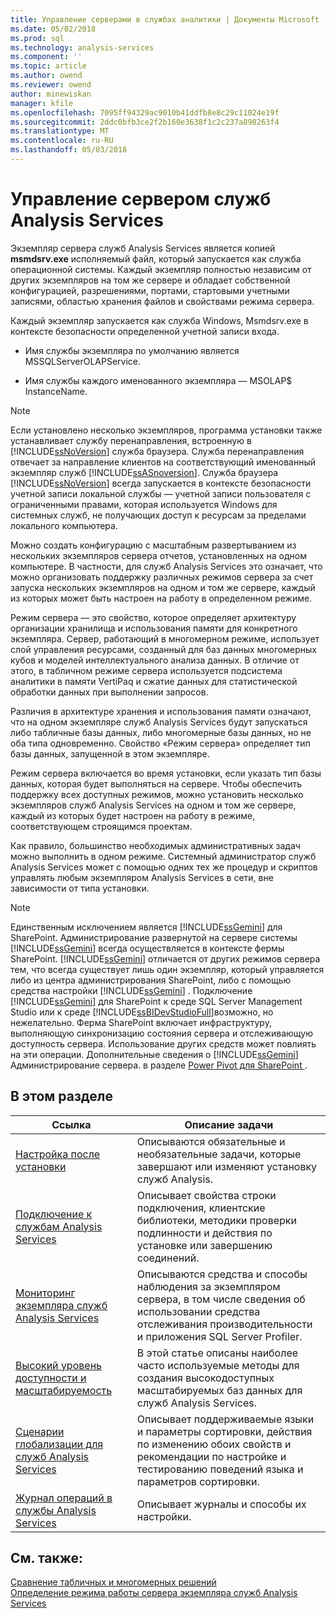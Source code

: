 ```yaml
---
title: Управление серверами в службах аналитики | Документы Microsoft
ms.date: 05/02/2018
ms.prod: sql
ms.technology: analysis-services
ms.component: ''
ms.topic: article
ms.author: owend
ms.reviewer: owend
author: minewiskan
manager: kfile
ms.openlocfilehash: 7095ff94329ac9010b41ddfb8e8c29c11024e19f
ms.sourcegitcommit: 2ddc0bfb3ce2f2b160e3638f1c2c237a898263f4
ms.translationtype: MT
ms.contentlocale: ru-RU
ms.lasthandoff: 05/03/2018
---
```

# <a name="analysis-services-server-management"></a>Управление сервером служб Analysis Services

  Экземпляр сервера служб Analysis Services является копией **msmdsrv.exe** исполняемый файл, который запускается как служба операционной системы. Каждый экземпляр полностью независим от других экземпляров на том же сервере и обладает собственной конфигурацией, разрешениями, портами, стартовыми учетными записями, областью хранения файлов и свойствами режима сервера.  
  
 Каждый экземпляр запускается как служба Windows, Msmdsrv.exe в контексте безопасности определенной учетной записи входа.  
  
-   Имя службы экземпляра по умолчанию является MSSQLServerOLAPService.  
  
-   Имя службы каждого именованного экземпляра — MSOLAP$ InstanceName.  
  
> [!NOTE]  
>  Если установлено несколько экземпляров, программа установки также устанавливает службу перенаправления, встроенную в [!INCLUDE[ssNoVersion](../../includes/ssnoversion-md.md)] служба браузера. Служба перенаправления отвечает за направление клиентов на соответствующий именованный экземпляр служб [!INCLUDE[ssASnoversion](../../includes/ssasnoversion-md.md)]. Служба браузера [!INCLUDE[ssNoVersion](../../includes/ssnoversion-md.md)] всегда запускается в контексте безопасности учетной записи локальной службы — учетной записи пользователя с ограниченными правами, которая используется Windows для системных служб, не получающих доступ к ресурсам за пределами локального компьютера.  
  
 Можно создать конфигурацию с масштабным развертыванием из нескольких экземпляров сервера отчетов, установленных на одном компьютере. В частности, для служб Analysis Services это означает, что можно организовать поддержку различных режимов сервера за счет запуска нескольких экземпляров на одном и том же сервере, каждый из которых может быть настроен на работу в определенном режиме.  
  
 Режим сервера — это свойство, которое определяет архитектуру организации хранилища и использования памяти для конкретного экземпляра. Сервер, работающий в многомерном режиме, использует слой управления ресурсами, созданный для баз данных многомерных кубов и моделей интеллектуального анализа данных. В отличие от этого, в табличном режиме сервера используется подсистема аналитики в памяти VertiPaq и сжатие данных для статистической обработки данных при выполнении запросов.  
  
 Различия в архитектуре хранения и использования памяти означают, что на одном экземпляре служб Analysis Services будут запускаться либо табличные базы данных, либо многомерные базы данных, но не оба типа одновременно. Свойство «Режим сервера» определяет тип базы данных, запущенной в этом экземпляре.  
  
 Режим сервера включается во время установки, если указать тип базы данных, которая будет выполняться на сервере. Чтобы обеспечить поддержку всех доступных режимов, можно установить несколько экземпляров служб Analysis Services на одном и том же сервере, каждый из которых будет настроен на работу в режиме, соответствующем строящимся проектам.  
  
 Как правило, большинство необходимых административных задач можно выполнить в одном режиме. Системный администратор служб Analysis Services может с помощью одних тех же процедур и скриптов управлять любым экземпляром Analysis Services в сети, вне зависимости от типа установки.  
  
> [!NOTE]  
>  Единственным исключением является [!INCLUDE[ssGemini](../../includes/ssgemini-md.md)] для SharePoint. Администрирование развернутой на сервере системы [!INCLUDE[ssGemini](../../includes/ssgemini-md.md)] всегда осуществляется в контексте фермы SharePoint. [!INCLUDE[ssGemini](../../includes/ssgemini-md.md)] отличается от других режимов сервера тем, что всегда существует лишь один экземпляр, который управляется либо из центра администрирования SharePoint, либо с помощью средства настройки [!INCLUDE[ssGemini](../../includes/ssgemini-md.md)] . Подключение [!INCLUDE[ssGemini](../../includes/ssgemini-md.md)] для SharePoint к среде SQL Server Management Studio или к среде [!INCLUDE[ssBIDevStudioFull](../../includes/ssbidevstudiofull-md.md)]возможно, но нежелательно. Ферма SharePoint включает инфраструктуру, выполняющую синхронизацию состояния сервера и отслеживающую доступность сервера. Использование других средств может повлиять на эти операции. Дополнительные сведения о [!INCLUDE[ssGemini](../../includes/ssgemini-md.md)] Администрирование сервера. в разделе [Power Pivot для SharePoint ](../../analysis-services/power-pivot-sharepoint/power-pivot-for-sharepoint-ssas.md).  
  
## <a name="in-this-section"></a>В этом разделе  
  
|Ссылка|Описание задачи|  
|----------|----------------------|  
|[Настройка после установки](../../analysis-services/instances/post-install-configuration-analysis-services.md)|Описываются обязательные и необязательные задачи, которые завершают или изменяют установку служб Analysis.|  
|[Подключение к службам Analysis Services](../../analysis-services/instances/connect-to-analysis-services.md)|Описывает свойства строки подключения, клиентские библиотеки, методики проверки подлинности и действия по установке или завершению соединений.|  
|[Мониторинг экземпляра служб Analysis Services](../../analysis-services/instances/monitor-an-analysis-services-instance.md)|Описываются средства и способы наблюдения за экземпляром сервера, в том числе сведения об использовании средства отслеживания производительности и приложения SQL Server Profiler.|  
|[Высокий уровень доступности и масштабируемость](../../analysis-services/instances/high-availability-and-scalability-in-analysis-services.md)|В этой статье описаны наиболее часто используемые методы для создания высокодоступных масштабируемых баз данных для служб Analysis Services. |  
|[Сценарии глобализации для служб Analysis Services](../../analysis-services/globalization-scenarios-for-analysis-services.md)|Описывает поддерживаемые языки и параметры сортировки, действия по изменению обоих свойств и рекомендации по настройке и тестированию поведений языка и параметров сортировки.|  
|[Журнал операций в службы Analysis Services](../../analysis-services/instances/log-operations-in-analysis-services.md)|Описывает журналы и способы их настройки.|  
  
  
## <a name="see-also"></a>См. также:  
 [Сравнение табличных и многомерных решений ](../../analysis-services/comparing-tabular-and-multidimensional-solutions-ssas.md)   
 [Определение режима работы сервера экземпляра служб Analysis Services](../../analysis-services/instances/determine-the-server-mode-of-an-analysis-services-instance.md)  
  
  
